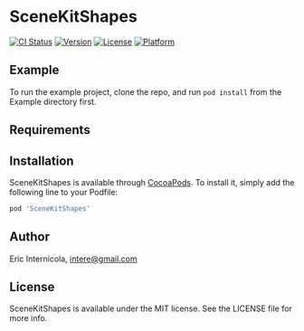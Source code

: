 # SceneKitShapes

[![CI Status](https://img.shields.io/travis/intere/SceneKitShapes.svg?style=flat)](https://travis-ci.org/intere/SceneKitShapes)
[![Version](https://img.shields.io/cocoapods/v/SceneKitShapes.svg?style=flat)](https://cocoapods.org/pods/SceneKitShapes)
[![License](https://img.shields.io/cocoapods/l/SceneKitShapes.svg?style=flat)](https://cocoapods.org/pods/SceneKitShapes)
[![Platform](https://img.shields.io/cocoapods/p/SceneKitShapes.svg?style=flat)](https://cocoapods.org/pods/SceneKitShapes)

## Example

To run the example project, clone the repo, and run `pod install` from the Example directory first.

## Requirements

## Installation

SceneKitShapes is available through [CocoaPods](https://cocoapods.org). To install
it, simply add the following line to your Podfile:

```ruby
pod 'SceneKitShapes'
```

## Author

Eric Internicola, intere@gmail.com

## License

SceneKitShapes is available under the MIT license. See the LICENSE file for more info.
